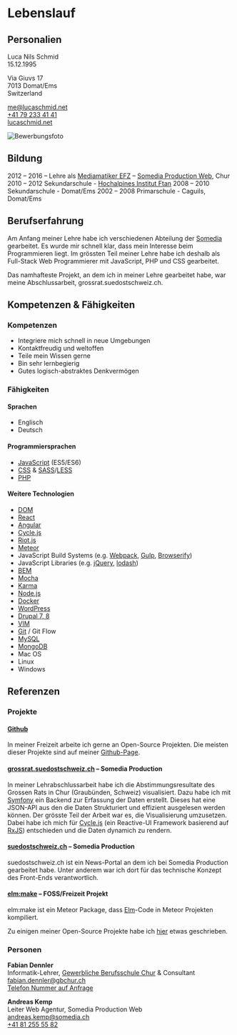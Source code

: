 # Lebenslauf

## Personalien

Luca Nils Schmid<br />
15.12.1995

Via Giuvs 17<br />
7013 Domat/Ems<br />
Switzerland

[me@lucaschmid.net](mailto:me@lucaschmid.net)<br />
[+41 79 233 41 41](tel:+41792334141)<br />
[lucaschmid.net](https://lucaschmid.net)

![Bewerbungsfoto](https://lucaschmid.net/img/resume/small_bright.jpg)

## Bildung

2012 – 2016 – Lehre als [Mediamatiker EFZ](http://www.ict-berufsbildung.ch/ict-lehre/mediamatiker-in-efz/ausbildung/) – [Somedia Production Web](http://www.somedia-production.ch/home/), Chur
2010 – 2012 Sekundarschule - [Hochalpines Institut Ftan](hif.ch)
2008 – 2010 Sekundarschule - Domat/Ems
2002 – 2008 Primarschule - Caguils, Domat/Ems



## Berufserfahrung

Am Anfang meiner Lehre habe ich verschiedenen Abteilung der [Somedia](http://www.somedia.ch/home/) gearbeitet. Es wurde mir schnell klar, dass mein Interesse beim Programmieren liegt. Im grössten Teil meiner Lehre habe ich deshalb als Full-Stack Web Programmierer mit JavaScript, PHP und CSS gearbeitet.

Das namhafteste Projekt, an dem ich in meiner Lehre gearbeitet habe, war meine Abschlussarbeit, grossrat.suedostschweiz.ch.

## Kompetenzen & Fähigkeiten

### Kompetenzen

* Integriere mich schnell in neue Umgebungen
* Kontaktfreudig und weltoffen
* Teile mein Wissen gerne
* Bin sehr lernbegierig
* Gutes logisch-abstraktes Denkvermögen

### Fähigkeiten

####  Sprachen

* Englisch
* Deutsch

#### Programmiersprachen

* [JavaScript](http://www.ecma-international.org/ecma-262/6.0/) (ES5/ES6)
* [CSS](https://www.w3.org/Style/CSS/) & [SASS](http://sass-lang.com/)/[LESS](http://lesscss.org/)
* [PHP](http://php.net/)

#### Weitere Technologien

* [DOM](https://www.w3.org/DOM/)
* [React](https://facebook.github.io/react/)
* [Angular](https://angular.io/)
* [Cycle.js](http://cycle.js.org/)
* [Riot.js](http://riotjs.com)
* [Meteor](http://meteor.com)
* JavaScript Build Systems (e.g. [Webpack](https://webpack.github.io/), [Gulp](http://gulpjs.com/), [Browserify](http://browserify.org/))
* JavaScript Libraries (e.g. [jQuery](http://jquery.com/), [lodash](https://lodash.com/))
* [BEM](https://bem.info/)
* [Mocha](https://mochajs.org/)
* [Karma](https://karma-runner.github.io)
* [Node.js](http://nodejs.org/)
* [Docker](http://docker.com/)
* [WordPress](http://wordpress.org/)
* [Drupal 7, 8](http://drupal.org/)
* [VIM](http://www.vim.org/)
* [Git](https://www.git-scm.com/) / Git Flow
* [MySQL](https://www.mysql.com/)
* [MongoDB](http://www.mongodb.org/)
* Mac OS
* Linux
* Windows

## Referenzen

### Projekte

#### [Github](https://github.com/Kriegslustig)
In meiner Freizeit arbeite ich gerne an Open-Source Projekten. Die meisten dieser Projekte sind auf meiner [Github-Page](https://github.com/Kriegslustig).

#### [grossrat.suedostschweiz.ch](http://www.suedostschweiz.ch/politik/2016-04-19/mehr-transparenz-starker-franken-und-wirte-ohne-pruefung#twitter-widget-2) – Somedia Production
In meiner Lehrabschlussarbeit habe ich die Abstimmungsresultate des Grossen Rats in Chur (Graubünden, Schweiz) visualisiert. Dazu habe ich mit [Symfony](https://symfony.com/) ein Backend zur Erfassung der Daten erstellt. Dieses hat eine JSON-API aus den die Daten Strukturiert und effizient ausgelesen werden können. Der grösste Teil der Arbeit war es, die Visualisierung umzusetzen. Dabei habe ich mich für [Cycle.js](http://cycle.js.org/) (ein Reactive-UI Framework basierend auf [RxJS](https://github.com/Reactive-Extensions/RxJS)) entschieden und die Daten dynamich zu rendern.

#### [suedostschweiz.ch](http://www.suedostschweiz.ch/) – Somedia Production
suedostschweiz.ch ist ein News-Portal an dem ich bei Somedia Production gearbeitet habe. Unter anderem war ich dort für das technische Konzept des Front-Ends verantwortlich.

#### [elm:make](https://github.com/Kriegslustig/meteor-elm-make) – FOSS/Freizeit Projekt
elm:make ist ein Meteor Package, dass [Elm](http://elm-lang.org/)-Code in Meteor Projekten kompiliert.

Zu einigen meiner Open-Source Projekte habe ich [hier](https://lucaschmid.net/projects) etwas geschrieben.

### Personen

**Fabian Dennler**<br />
Informatik-Lehrer, [Gewerbliche Berufsschule Chur](http://gbchur.ch/) & Consultant<br />
[fabian.dennler@gbchur.ch](mailto:fabian.dennler@gbchur.ch)<br />
[Telefon Nummer auf Anfrage](mailto:root@lucaschmid.net)

**Andreas Kemp**<br />
Leiter Web Agentur, Somedia Production Web<br />
[andreas.kemp@somedia.ch](mailto:andreas.kemp@somedia.ch)<br />
[+41 81 255 55 82](tel:+41812555582)

